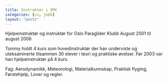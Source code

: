 ```yaml
---
title: Instruktør i OPK
categories: [cv, jobb]
layout: "posts"
---
```


Hjelpeinstruktør og instruktør for Oslo Paraglider Klubb
August 2001 til august 2006

Tommy holdt 4 kurs som hovedinstruktør der han underviste og uteksaminerte tilsammen 30 elever i teori og praktiske øvelser. Før 2003 var han hjelpeinstruktør på 4 kurs.

Fag: Aerodynamikk, Meteorologi, Materialkunnskap, Praktisk flyging, Førstehjelp, Lover og regler.
